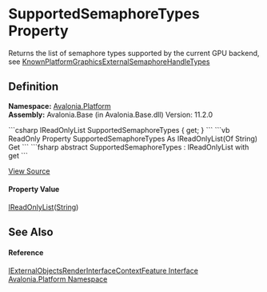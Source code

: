 # SupportedSemaphoreTypes Property


Returns the list of semaphore types supported by the current GPU backend, see <a href="T_Avalonia_Platform_KnownPlatformGraphicsExternalSemaphoreHandleTypes">KnownPlatformGraphicsExternalSemaphoreHandleTypes</a>



## Definition
**Namespace:** <a href="N_Avalonia_Platform">Avalonia.Platform</a>  
**Assembly:** Avalonia.Base (in Avalonia.Base.dll) Version: 11.2.0

<Tabs groupId="api-code-preview">
<TabItem value="csharp" label="C#">
```csharp
IReadOnlyList<string> SupportedSemaphoreTypes { get; }
```
</TabItem>
<TabItem value="vb" label="VB">
```vb
ReadOnly Property SupportedSemaphoreTypes As IReadOnlyList(Of String)
	Get
```
</TabItem>
<TabItem value="fsharp" label="F#">
```fsharp
abstract SupportedSemaphoreTypes : IReadOnlyList<string> with get
```
</TabItem>
</Tabs>



<a href="https://github.com/AvaloniaUI/Avalonia/tree/master/src/Avalonia.Base/Platform/IExternalObjectsRenderInterfaceContextFeature.cs" title="View the source code">View Source</a>



#### Property Value
<a href="https://learn.microsoft.com/dotnet/api/system.collections.generic.ireadonlylist-1" target="_blank" rel="noopener noreferrer">IReadOnlyList</a>(<a href="https://learn.microsoft.com/dotnet/api/system.string" target="_blank" rel="noopener noreferrer">String</a>)

## See Also


#### Reference
<a href="T_Avalonia_Platform_IExternalObjectsRenderInterfaceContextFeature">IExternalObjectsRenderInterfaceContextFeature Interface</a>  
<a href="N_Avalonia_Platform">Avalonia.Platform Namespace</a>  


